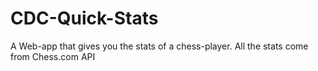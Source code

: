 # CDC-Quick-Stats
A Web-app that gives you the stats of a chess-player. All the stats come from Chess.com API
